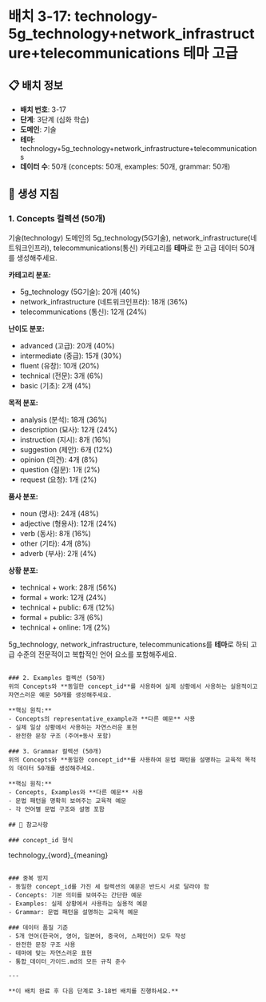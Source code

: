 # 배치 3-17: technology-5g_technology+network_infrastructure+telecommunications 테마 고급

## 📋 배치 정보
- **배치 번호**: 3-17
- **단계**: 3단계 (심화 학습)
- **도메인**: 기술
- **테마**: technology+5g_technology+network_infrastructure+telecommunications
- **데이터 수**: 50개 (concepts: 50개, examples: 50개, grammar: 50개)

## 🎯 생성 지침

### 1. Concepts 컬렉션 (50개)
기술(technology) 도메인의 5g_technology(5G기술), network_infrastructure(네트워크인프라), telecommunications(통신) 카테고리를 **테마**로 한 고급 데이터 50개를 생성해주세요.

**카테고리 분포:**
- 5g_technology (5G기술): 20개 (40%)
- network_infrastructure (네트워크인프라): 18개 (36%)
- telecommunications (통신): 12개 (24%)

**난이도 분포:**
- advanced (고급): 20개 (40%)
- intermediate (중급): 15개 (30%)
- fluent (유창): 10개 (20%)
- technical (전문): 3개 (6%)
- basic (기초): 2개 (4%)

**목적 분포:**
- analysis (분석): 18개 (36%)
- description (묘사): 12개 (24%)
- instruction (지시): 8개 (16%)
- suggestion (제안): 6개 (12%)
- opinion (의견): 4개 (8%)
- question (질문): 1개 (2%)
- request (요청): 1개 (2%)

**품사 분포:**
- noun (명사): 24개 (48%)
- adjective (형용사): 12개 (24%)
- verb (동사): 8개 (16%)
- other (기타): 4개 (8%)
- adverb (부사): 2개 (4%)

**상황 분포:**
- technical + work: 28개 (56%)
- formal + work: 12개 (24%)
- technical + public: 6개 (12%)
- formal + public: 3개 (6%)
- technical + online: 1개 (2%)

5g_technology, network_infrastructure, telecommunications를 **테마**로 하되 고급 수준의 전문적이고 복합적인 언어 요소를 포함해주세요.

```

### 2. Examples 컬렉션 (50개)
위의 Concepts와 **동일한 concept_id**를 사용하여 실제 상황에서 사용하는 실용적이고 자연스러운 예문 50개를 생성해주세요.

**핵심 원칙:**
- Concepts의 representative_example과 **다른 예문** 사용
- 실제 일상 상황에서 사용하는 자연스러운 표현
- 완전한 문장 구조 (주어+동사 포함)

### 3. Grammar 컬렉션 (50개)
위의 Concepts와 **동일한 concept_id**를 사용하여 문법 패턴을 설명하는 교육적 목적의 데이터 50개를 생성해주세요.

**핵심 원칙:**
- Concepts, Examples와 **다른 예문** 사용
- 문법 패턴을 명확히 보여주는 교육적 예문
- 각 언어별 문법 구조와 설명 포함

## 📝 참고사항

### concept_id 형식
```
technology_{word}_{meaning}
```

### 중복 방지
- 동일한 concept_id를 가진 세 컬렉션의 예문은 반드시 서로 달라야 함
- Concepts: 기본 의미를 보여주는 간단한 예문
- Examples: 실제 상황에서 사용하는 실용적 예문  
- Grammar: 문법 패턴을 설명하는 교육적 예문

### 데이터 품질 기준
- 5개 언어(한국어, 영어, 일본어, 중국어, 스페인어) 모두 작성
- 완전한 문장 구조 사용
- 테마에 맞는 자연스러운 표현
- 통합_데이터_가이드.md의 모든 규칙 준수

---

**이 배치 완료 후 다음 단계로 3-18번 배치를 진행하세요.**